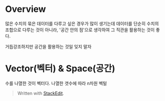 # Overview

많은 수치의 묶은 데이터를 다루고 싶은 경우가 많이 생기는데 데이터를 단순히 수치의 조합으로 다루는 것이 아니라, '공간 안의 점'으로 생각하여 그 직관을 활용하는 것이 좋다. 

거듭강조하지만 공간을 활용하는 것일 잊지 말자

# Vector(벡터) & Space(공간)

수를 나열한 것이 벡터다. 나열한 갯수에 따라 n차원 벡털







> Written with [StackEdit](https://stackedit.io/).
<!--stackedit_data:
eyJoaXN0b3J5IjpbMjg0NTc5MjQwXX0=
-->